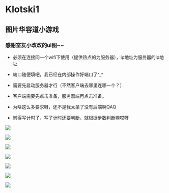 # Klotski1

## 图片华容道小游戏

### 感谢室友小改改的ui图~~

- 必须在连接同一个wifi下使用（提供热点的为服务器），ip地址为服务器的ip地址

- 端口随便填吧，我已经在内部操作好端口了^_^

- 需要先启动服务器才行（不然客户端去哪里连哪一个？）

- 客户端需要先点击准备，服务器端再点击准备。

- 为啥这么多要求呀，还不是我太菜了没有后端啊QAQ

- 懒得写计时了，写了计时还要判断，就根据步数判断嘛哎呀

![](https://github.com/Xxxseventea/Klotski1/blob/master/images/2%20(1).png)


![](https://github.com/Xxxseventea/Klotski1/blob/master/images/2%20(2).png)

![](https://github.com/Xxxseventea/Klotski1/blob/master/images/3.png)

![](https://github.com/Xxxseventea/Klotski1/blob/master/images/4.png)

![](https://github.com/Xxxseventea/Klotski1/blob/master/images/5.png)

![](https://github.com/Xxxseventea/Klotski1/blob/master/images/6.png)

![](https://github.com/Xxxseventea/Klotski1/blob/master/images/7.png)
